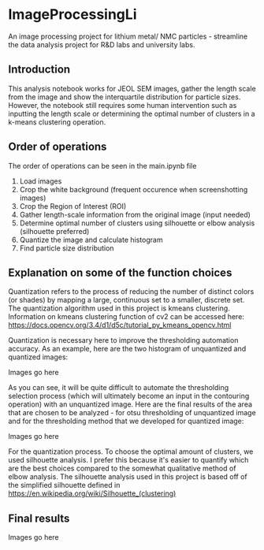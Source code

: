 # ImageProcessingLi
An image processing project for lithium metal/ NMC particles - streamline the data analysis project for R&D labs and university labs.


## Introduction

This analysis notebook works for JEOL SEM images, gather the length scale from the image and show the interquartile distribution for particle sizes. However, the notebook still requires some human intervention such as inputting the length scale or determining the optimal number of clusters in a k-means clustering operation. 


## Order of operations
The order of operations can be seen in the main.ipynb file
1. Load images
2. Crop the white background (frequent occurence when screenshotting images)
3. Crop the Region of Interest (ROI)
4. Gather length-scale information from the original image (input needed)
5. Determine optimal number of clusters using silhouette or elbow analysis (silhouette preferred)
6. Quantize the image and calculate histogram
7. Find particle size distribution

## Explanation on some of the function choices

Quantization refers to the process of reducing the number of distinct colors (or shades) by mapping a large, continuous set to a smaller, discrete set. The quantization algorithm used in this project is kmeans clustering. Information on kmeans clustering function of cv2 can be accessed here: https://docs.opencv.org/3.4/d1/d5c/tutorial_py_kmeans_opencv.html

Quantization is necessary here to improve the thresholding automation accuracy. As an example, here are the two histogram of unquantized and quantized images:

Images go here

As you can see, it will be quite difficult to automate the thresholding selection process (which will ultimately become an input in the contouring operation) with an unquantized image. Here are the final results of the area that are chosen to be analyzed - for otsu thresholding of unquantized image and for the thresholding method that we developed for quantized image:

Images go here

For the quantization process. To choose the optimal amount of clusters, we used silhouette analysis. I prefer this because it's easier to quantify which are the best choices compared to the somewhat qualitative method of elbow analysis. The silhouette analysis used in this project is based off of the simplified silhouette defined in https://en.wikipedia.org/wiki/Silhouette_(clustering)


## Final results

Images go here
